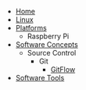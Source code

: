 - [Home](/)
- [Linux](/linux/linux)
- [Platforms](/platforms/)
    - Raspberry Pi
- [Software Concepts](software-concepts/)
    - Source Control
        - Git
            - [GitFlow](/software_concepts/source_control/gitflow)
- [Software Tools](software_tools/)
